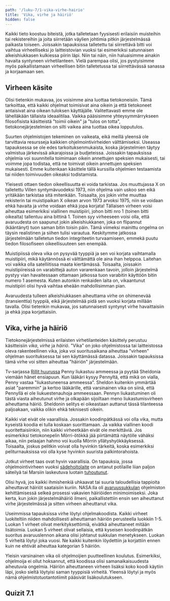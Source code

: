 ```yaml
---
path: '/luku-7/1-vika-virhe-hairio'
title: 'Vika, virhe ja häiriö'
hidden: false
---
```


<div>
<lead>Kaikki tieto koostuu biteistä, jotka talletetaan fyysisesti erilaisiin muisteihin tai rekistereihin ja joita siirretään väylien johtimia pitkin järjestelmässä paikasta toiseen. Joissakin tapauksissa talletettu tai siirrettävä bitti voi vaihtua virheelliseksi jo laitteistovian vuoksi tai esimerkiksi satunnaisen alkeishiukkasen kulkiessa piirin läpi. Niin tai näin, niin haluaisimme ainakin havaita syntyneen virhetilanteen. Vielä parempaa olisi, jos pystyisimme myös paikallistamaan virheellisen bitin talletetussa tai siirrettävässä sanassa ja korjaamaan sen.</lead>
</div>

## Virheen käsite
Olisi tietenkin mukavaa, jos voisimme aina luottaa tietokoneisiin. Tämä tarkoittaa, että kaikki ohjelmat toimisivat aina oikein ja että tietokoneet antaisivat aina oikean tuloksen käyttäjälle. Valitettavasti emme ole lähelläkään tällaista ideaalitilaa. Vaikka pääsisimme yhteysymmärrykseen filosofisista käsitteistä "toimii oikein" ja "tulos on totta", tietokonejärjestelmien on silti vaikea aina tuottaa oikea lopputulos.

Suurten ohjelmistojen tekeminen on vaikeata, eikä meillä yleensä ole tarvittavia resursseja kaikkien ohjelmointivirheiden välttämiseksi. Useassa tapauksessa se ole edes tarkoituksenmukaista, koska järjestelmien täytyy valmistua järkevissä aikarajoissa ja budjeteissa. Joissakin tapauksissa ohjelmia voi suunnitella toimimaan oikein annettujen speksien mukaisesti, tai voimme jopa todistaa, että ne toimivat oikein annettujen speksien mukaisesti. Emme kuitenkaan käsittele tällä kurssilla ohjelmien testaamista tai niiden toimivuuden oikeaksi todistamista.

Yleisesti ottaen tiedon oikeellisuutta ei voida tarkistaa. Jos muuttujassa X on talletettu Villen syntymävuodeksi 1973, niin ohjelma vain uskoo sen eikä yritäkään tarkistaa sitä mitenkään. Toisaalta, jos jokin virhe muuttaa rekisterin tai muistipaikan X oikean arvon 1973 arvoksi 1975, niin se voidaan ehkä havaita ja virhe voidaan ehkä jopa korjata! Tällaisen virheen voisi aiheuttaa esimerkiksi viallinen muistipiiri, johon bitti nro 1 (toinen bitti oikealta) tallentuu aina bittinä 1. Toinen syy virheeseen voisi olla, että avaruudesta on saapunut jokin alkeishiukkanen, joka on flipannut (kääntänyt) tuon saman bitin toisin päin. Tämä viimeksi mainittu ongelma on täysin realistinen ja siihen tulisi varautua. Keskitymme jatkossa järjestelmään talletetun tiedon integriteetin turvaamiseen, emmekä puutu tiedon filosofiseen oikeellisuuteen sen enempää.

Muistipiissä oleva vika on pysyvää tyyppiä ja sen voi korjata vaihtamalla muistipiiri, mikä käytännössä ei välttämättä ole aina ihan helppoa. Laitehan voi vaikka olla satelliitissa maata kiertämässä. Toisaalta, joissakin muistipiireissä on varabittejä auton vararenkaan tavoin, jolloin järjestelmä pystyy vian havaitessaan ottamaan jatkossa tuon varabitin käyttöön bitin numero 1 asemesta. Kuten autonkin renkaiden laita on, vikaantunut muistipiiri olisi hyvä vaihtaa eheään mahdollisimman pian.

Avaruudesta tulleen alkeishiukkasen aiheuttama virhe on ohimenevää (transienttia) tyyppiä, eikä järjestelmää pidä sen vuoksi korjata millään tavalla. Olisi tietenkin mukavaa, jos satunnaisesti syntynyt virhe havaittaisiin ja ehkä jopa korjattaisiin.

## Vika, virhe ja häiriö
Tietokonejärjestelmissä erilaisten virhetilanteiden käsittely perustuu käsitteisiin _vika_, _virhe_ ja _häiriö_. "Vika" on joko ohjelmistossa tai laitteistossa oleva rakenteellinen vika, joka voi suoritusaikana aiheuttaa "virheen" ohjelman suorituksessa tai sen käyttämässä datassa. Joissakin tapauksissa tämä virhe voi sitten aiheuttaa "häiriön" järjestelmään.


<!-- Note: Rillit huurussa -->

<text-box variant="example" name="Vika, virhe häiriö Rillit huurussa -sarjassa">

Tv-sarjassa [Rillit huurussa](https://fi.wikipedia.org/wiki/Rillit_huurussa) Penny liukastuu ammeessa ja pyytää Sheldonia viemään hänet ensiapuun. Kun lääkäri kysyy Pennyltä, että mikä on vialla, Penny vastaa "liukastuneensa ammeessa". Sheldon kuitenkin ymmärtää asiat "paremmin" ja kertoo lääkärille, että varsinainen vika on siinä, että Pennyllä ei ole liukuestenauhoja ammeessaan. Pennyn liukastuminen oli tästä viasta aiheutunut virhe ja olkapään sijoiltaan meno liukastumisvirheen aiheuttama häiriö.  Sheldonin selitys ei oikeastaan auttanut tässä tilanteessa paljoakaan, vaikka olikin ehkä teknisesti oikein.

</text-box>

Kaikki viat eivät ole vaarallisia. Jossakin koodinpätkässä voi olla vika, mutta kyseistä koodia ei tulla koskaan suorittamaan. Ja vaikka viallinen koodi suoritettaisiinkin, niin kaikki virheetkään eivät ole merkittäviä. Jos esimerkiksi tietokonepelin Mörri-ötökkä jää piirtämättä näytölle vähäksi aikaa, niin pelaajan hahmo voi kuolla Mörrin yllätyshyökkäyksessä. Toisaalta, joskus pelitkin voivat olla hyvinkin tärkeitä, koska esimerkiksi peliturnauksissa voi olla kyse hyvinkin suurista palkintorahoista.

Jotkut virheet taas ovat hyvin vaarallisia. On tapauksia, jossa ohjelmointivirheen vuoksi [sädehoitolaite](https://en.wikipedia.org/wiki/Therac-25) on antanut potilaille liian paljon säteilyä tai Marsiin laskeutuva luotain [tuhoutunut](https://en.wikipedia.org/wiki/Mars_Polar_Lander).

Olisi hyvä, jos kaikki ihmishenkiä uhkaavat tai suuria taloudellisia tappioita aiheuttavat häiriöt saataisiin kuriin. NASA:lla oli [avaruussukkulan](https://fi.wikipedia.org/wiki/Avaruussukkula) ohjelmiston kehittämisessä selkeä prosessi vakavien häiriöiden minimoimiseksi. Joka kerta, kun jokin järjestelmähäiriö ilmeni, paikallistettiin ensin sen aiheuttanut virhe järjestelmässä ja sitten virheen aiheuttanut vika.

Useimmissa tapauksissa virhe löytyi ohjelmakoodista. Kaikki virheet luokiteltiin niiden mahdollisesti aiheuttaman häiriön perusteella luokkiin 1-5. Luokan 1 virheet olivat merkityksettömiä, eivätkä aiheuttaneet mitään lisätoimia. Luokan 5 virheet olivat sellaisia, että  kyseisen koodinpätkän suoritus avaruuslennon aikana olisi johtanut sukkulan menetykseen. Luokan 5 virheitä löytyi joka vuosi. Ne kaikki kuitenkin löydettiin ja korjattiin ennen kuin ne ehtivät aiheuttaa kategorian 5 häiriön.

Yleisin varsinainen vika oli ohjelmoijien puutteellinen koulutus. Esimerkiksi, ohjelmoija ei ollut hoksannut, että koodissa olisi samanaikaisuudesta aiheutuvia ongelmia. Häiriön aiheuttaneen virheen lisäksi koko koodi käytiin läpi, josko sieltä löytyisi saman tyyppisiä virheitä. Yleensä löytyi ja myös nämä ohjelmistotuotantotiimit pääsivät lisäkoulutukseen.


## Quizit 7.1
<!-- Quiz 7.1.?? -->
<div><quiz id="9c36daf0-6aea-5d2c-a8a0-4fc9914e59a4"></quiz></div>
<div><quiz id="8436d66a-0602-5b5b-9977-82dd5ee931ec"></quiz></div>
